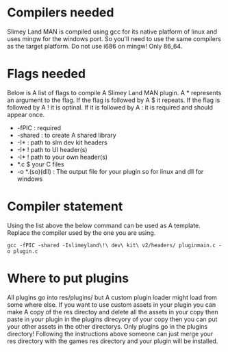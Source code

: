 # Compilers needed
Slimey Land MAN is compiled using gcc for its native platform of linux and uses mingw for the windows port. So you'll need to use the same compilers as the target platform. Do not use i686 on mingw! Only 86_64.

# Flags needed
Below is A list of flags to compile A Slimey Land MAN plugin. A * represents an argument to the flag. If the flag is followed by A $ it repeats. If the flag is followed by A ! it is optinal. If it is followed by A : it is required and should appear once.
- -fPIC : required
- -shared : to create A shared library
- -I* : path to slm dev kit headers
- -I* ! path to UI header(s)
- -I* ! path to your own header(s)
- *.c $ your C files
- -o *.(so)(dll) : The output file for your plugin so for linux and dll for windows

# Compiler statement
Using the list above the below command can be used as A template. Replace the compiler used by the one you are using.
```
gcc -fPIC -shared -Islimeyland\!\ dev\ kit\ v2/headers/ pluginmain.c -o plugin.c
```

# Where to put plugins
All plugins go into res/plugins/ but A custom plugin loader might load from some where else. If you want to use custom assets in your plugin you can make A copy of the res directoy and delete all the assets in your copy then paste in your plugin in the plugins direcyory of your copy then you can put your other assets  in the other directorys. Only plugins go in the plugins directory! Following the instructions above someone can just merge your res directory with the games res directory and your plugin will be installed.
